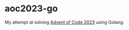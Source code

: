 # aoc2023-go

My attempt at solving [Advent of Code 2023](https://adventofcode.com/2023) using Golang.
